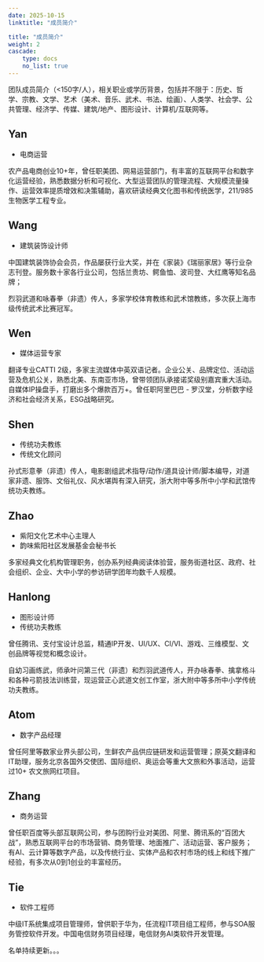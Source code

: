 ```yaml
---
date: 2025-10-15
linktitle: "成员简介"

title: "成员简介"
weight: 2
cascade:
    type: docs
    no_list: true
---
```



团队成员简介（<150字/人），相关职业或学历背景，包括并不限于：历史、哲学、宗教、文学、艺术（美术、音乐、武术、书法、绘画）、人类学、社会学、公共管理、经济学、传媒、建筑/地产、图形设计、计算机/互联网等。

## Yan

- 电商运营

农产品电商创业10+年，曾任职美团、网易运营部门，有丰富的互联网平台和数字化运营经验，熟悉数据分析和可视化、大型运营团队的管理流程、大规模流量操作、运营效率提质增效和决策辅助，喜欢研读经典文化图书和传统医学，211/985生物医学工程专业。


## Wang
- 建筑装饰设计师

中国建筑装饰协会会员，作品屡获行业大奖，并在《家装》《瑞丽家居》等行业杂志刊登。服务数十家各行业公司，包括兰贵坊、鳄鱼恤、波司登、大红鹰等知名品牌；

烈羽武道和咏春拳（非遗）传人，多家学校体育教练和武术馆教练，多次获上海市级传统武术比赛冠军。


## Wen
- 媒体运营专家

翻译专业CATTI 2级，多家主流媒体中英双语记者。企业公关、品牌定位、活动运营及危机公关，熟悉北美、东南亚市场，曾带领团队承接诺奖级别嘉宾重大活动。自媒体IP操盘手，打磨出多个爆款百万+。曾任职阿里巴巴 - 罗汉堂，分析数字经济和社会经济关系，ESG战略研究。

## Shen

- 传统功夫教练
- 传统文化顾问

孙式形意拳（非遗）传人，电影剧组武术指导/动作/道具设计师/脚本编导，对道家非遗、服饰、文俗礼仪、风水堪舆有深入研究，浙大附中等多所中小学和武馆传统功夫教练。

## Zhao
 
- 紫阳文化艺术中心主理人
- 韵味紫阳社区发展基金会秘书长 

多家经典文化机构管理职务，创办系列经典阅读体验营，服务街道社区、政府、社会组织、企业、大中小学的参访研学团年均数千人规模。

## Hanlong
- 图形设计师 
- 传统功夫教练

曾任腾讯、支付宝设计总监，精通IP开发、UI/UX、CI/VI、游戏、三维模型、文创品牌等视觉和概念设计。

自幼习画练武，师承叶问第三代（非遗）和烈羽武道传人，开办咏春拳、擒拿格斗和各种弓箭技法训练营，现运营正心武道文创工作室，浙大附中等多所中小学传统功夫教练。

## Atom
- 数字产品经理

曾任阿里等数家业界头部公司，生鲜农产品供应链研发和运营管理；原英文翻译和IT助理，服务北京各国外交使团、国际组织、奥运会等重大文旅和外事活动，运营过10+ 农文旅网红项目。

## Zhang
- 商务运营

曾任职百度等头部互联网公司，参与团购行业对美团、阿里、腾讯系的“百团大战”，熟悉互联网平台的市场营销、商务管理、地面推广、活动运营、客户服务；有AI、云计算等数字产品，以及传统行业、实体产品和农村市场的线上和线下推广经验，有多次从0到1创业的丰富经历。


## Tie
- 软件工程师

中级IT系统集成项目管理师，曾供职于华为，任流程IT项目组工程师，参与SOA服务管控软件开发。中国电信财务项目经理，电信财务AI类软件开发管理。


名单持续更新。。。